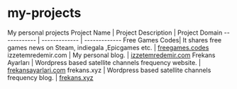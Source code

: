 # my-projects
My personal projects
Project Name | Project Description | Project Domain
------------ | -------------       | -------------
Free Games Codes| It shares free games news on Steam, indiegala ,Epicgames etc. | [freegames.codes](https://freegames.codes/)
izzetemredemir.com | My personal blog. | [izzetemredemir.com](https://izzetemredemir.com/)
Frekans Ayarları | Wordpress based satellite channels frequency website. | [frekansayarlari.com](https://frekansayarlari.com/)
frekans.xyz | Wordpress based satellite channels frequency blog. | [frekans.xyz](https://frekans.xyz/)

